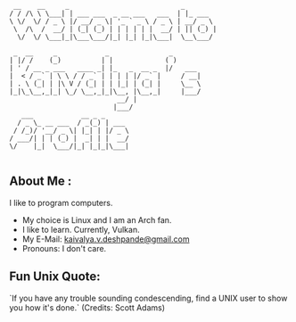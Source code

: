 <!--
**KaivalyaD/KaivalyaD** is a ✨ _special_ ✨ repository because its `README.md` (this file) appears on your GitHub profile.

Here are some ideas to get you started:

- 🔭 I’m currently working on ...
- 🌱 I’m currently learning ...
- 👯 I’m looking to collaborate on ...
- 🤔 I’m looking for help with ...
- 💬 Ask me about ...
- 📫 How to reach me: ...
- 😄 Pronouns: ...
- ⚡ Fun fact: ...
-->
````{verbatim}
 __    __     _                            _        
/ / /\ \ \___| | ___ ___  _ __ ___   ___  | |_ ___  
\ \/  \/ / _ \ |/ __/ _ \| '_ ` _ \ / _ \ | __/ _ \ 
 \  /\  /  __/ | (_| (_) | | | | | |  __/ | || (_) |
  \/  \/ \___|_|\___\___/|_| |_| |_|\___|  \__\___/ 
                                                    
 _  __     _            _               _       
| |/ /    (_)          | |             ( )      
| ' / __ _ ___   ____ _| |_   _  __ _  |/   ___ 
|  < / _` | \ \ / / _` | | | | |/ _` |     / __|
| . \ (_| | |\ V / (_| | | |_| | (_| |     \__ \
|_|\_\__,_|_| \_/ \__,_|_|\__, |\__,_|     |___/
                           __/ |                
                          |___/                 
   ___            __ _ _      
  / _ \_ __ ___  / _(_) | ___ 
 / /_)/ '__/ _ \| |_| | |/ _ \
/ ___/| | | (_) |  _| | |  __/
\/    |_|  \___/|_| |_|_|\___|
                                                               
````
## About Me :
I like to program computers.
- My choice is Linux and I am an Arch fan.
- I like to learn. Currently, Vulkan.
- My E-Mail: kaivalya.v.deshpande@gmail.com
- Pronouns: I don't care.

## Fun Unix Quote:
\`If you have any trouble sounding condescending, find a UNIX user to show you how it's done.\` (Credits: Scott Adams)
